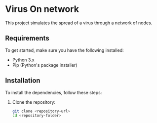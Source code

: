 # Virus On network
This project simulates the spread of a virus through a network of nodes.

## Requirements

To get started, make sure you have the following installed:

- Python 3.x
- Pip (Python's package installer)

## Installation

To install the dependencies, follow these steps:

1. Clone the repository:

   ```bash
   git clone <repository-url>
   cd <repository-folder>